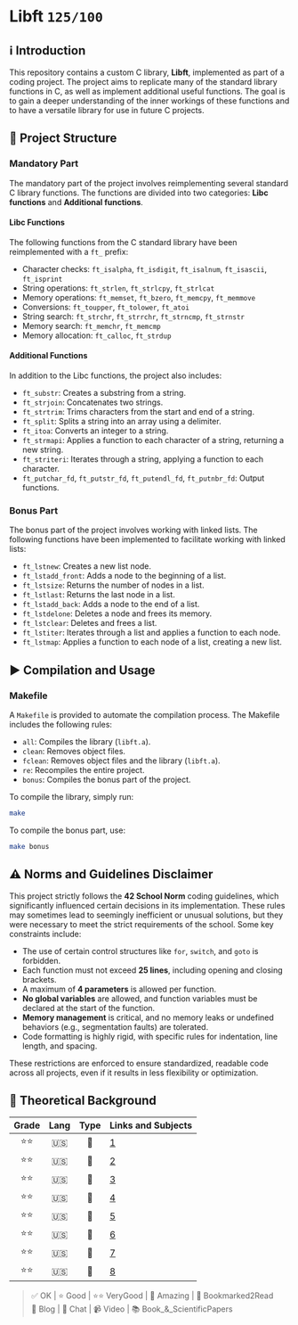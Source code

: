 # Libft `125/100`

## ℹ️ Introduction

This repository contains a custom C library, **Libft**, implemented as part of a coding project. The project aims to replicate many of the standard library functions in C, as well as implement additional useful functions. The goal is to gain a deeper understanding of the inner workings of these functions and to have a versatile library for use in future C projects.

## 🧬 Project Structure

### Mandatory Part

The mandatory part of the project involves reimplementing several standard C library functions. The functions are divided into two categories: **Libc functions** and **Additional functions**.

#### Libc Functions

The following functions from the C standard library have been reimplemented with a `ft_` prefix:

- Character checks: `ft_isalpha`, `ft_isdigit`, `ft_isalnum`, `ft_isascii`, `ft_isprint`
- String operations: `ft_strlen`,  `ft_strlcpy`, `ft_strlcat`
- Memory operations: `ft_memset`, `ft_bzero`, `ft_memcpy`, `ft_memmove`
- Conversions: `ft_toupper`, `ft_tolower`, `ft_atoi`
- String search: `ft_strchr`, `ft_strrchr`, `ft_strncmp`, `ft_strnstr`
- Memory search: `ft_memchr`, `ft_memcmp`
- Memory allocation: `ft_calloc`, `ft_strdup`

#### Additional Functions

In addition to the Libc functions, the project also includes:

- `ft_substr`: Creates a substring from a string.
- `ft_strjoin`: Concatenates two strings.
- `ft_strtrim`: Trims characters from the start and end of a string.
- `ft_split`: Splits a string into an array using a delimiter.
- `ft_itoa`: Converts an integer to a string.
- `ft_strmapi`: Applies a function to each character of a string, returning a new string.
- `ft_striteri`: Iterates through a string, applying a function to each character.
- `ft_putchar_fd`, `ft_putstr_fd`, `ft_putendl_fd`, `ft_putnbr_fd`: Output functions.

### Bonus Part

The bonus part of the project involves working with linked lists. The following functions have been implemented to facilitate working with linked lists:

- `ft_lstnew`: Creates a new list node.
- `ft_lstadd_front`: Adds a node to the beginning of a list.
- `ft_lstsize`: Returns the number of nodes in a list.
- `ft_lstlast`: Returns the last node in a list.
- `ft_lstadd_back`: Adds a node to the end of a list.
- `ft_lstdelone`: Deletes a node and frees its memory.
- `ft_lstclear`: Deletes and frees a list.
- `ft_lstiter`: Iterates through a list and applies a function to each node.
- `ft_lstmap`: Applies a function to each node of a list, creating a new list.

## ▶️ Compilation and Usage

### Makefile

A `Makefile` is provided to automate the compilation process. The Makefile includes the following rules:

- `all`: Compiles the library (`libft.a`).
- `clean`: Removes object files.
- `fclean`: Removes object files and the library (`libft.a`).
- `re`: Recompiles the entire project.
- `bonus`: Compiles the bonus part of the project.

To compile the library, simply run:
```bash
make
```

To compile the bonus part, use:
```bash
make bonus
```

## ⚠️ Norms and Guidelines Disclaimer

This project strictly follows the **42 School Norm** coding guidelines, which significantly influenced certain decisions in its implementation. These rules may sometimes lead to seemingly inefficient or unusual solutions, but they were necessary to meet the strict requirements of the school. Some key constraints include:

- The use of certain control structures like `for`, `switch`, and `goto` is forbidden.
- Each function must not exceed **25 lines**, including opening and closing brackets.
- A maximum of **4 parameters** is allowed per function.
- **No global variables** are allowed, and function variables must be declared at the start of the function.
- **Memory management** is critical, and no memory leaks or undefined behaviors (e.g., segmentation faults) are tolerated.
- Code formatting is highly rigid, with specific rules for indentation, line length, and spacing.

These restrictions are enforced to ensure standardized, readable code across all projects, even if it results in less flexibility or optimization.

## 📖 Theoretical Background
| Grade |Lang | Type| Links and Subjects |
|:---------:|:---:|:---:|--------------------|
|⭐⭐| 🇺🇸 | 📄 |[1](https://medium.com/@meghamohan/all-about-static-libraries-in-c-cea57990c495)|  
|⭐⭐| 🇺🇸 | 📄 |[2](https://www.linkedin.com/pulse/static-libraries-c-ignacio-chitnisky/)|  
|⭐⭐| 🇺🇸 | 📄 |[3](https://dev.to/iamkhalil42/all-you-need-to-know-about-c-static-libraries-1o0b)|  
|⭐⭐| 🇺🇸 | 📄 |[4](https://medium.com/@Miguel_Grillo/what-is-a-static-library-in-c-1a7502ca8f7d)|  
|⭐⭐| 🇺🇸 | 📄 |[5](https://msoe.us/taylor/tutorial/ce2810/library.htm)|  
|⭐⭐| 🇺🇸 | 📄 |[6](https://www.cs.swarthmore.edu/~newhall/unixhelp/howto_C_libraries.html)|  
|⭐⭐| 🇺🇸 | 📄 |[7](https://www.ibm.com/docs/en/zos/2.4.0?topic=descriptions-ar-create-maintain-library-archives)|  
|⭐⭐| 🇺🇸 | 📄 |[8](https://docencia.ac.upc.edu/FIB/USO/Bibliografia/unix-c-libraries.html)|  

> ✅ OK | ⭐ Good | ⭐⭐ VeryGood | 🤩 Amazing | 🔖 Bookmarked2Read  
> 📄 Blog | 💭 Chat | 📹 Video | 📚 Book_&_ScientificPapers

